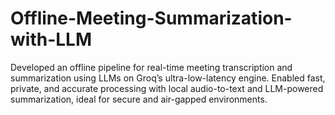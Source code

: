 # Offline-Meeting-Summarization-with-LLM
Developed an offline pipeline for real-time meeting transcription and summarization using LLMs on Groq’s ultra-low-latency engine. Enabled fast, private, and accurate processing with local audio-to-text and LLM-powered summarization, ideal for secure and air-gapped environments.
